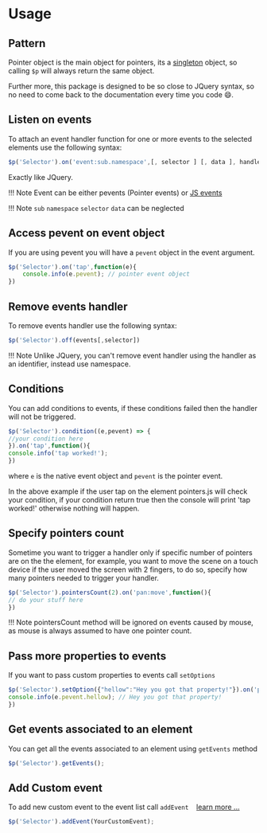 # Usage

## Pattern
Pointer object is the main object for pointers, its a [singleton](https://en.wikipedia.org/wiki/Singleton_pattern) object, so calling `$p` will always return the same object.

Further more, this package is designed to be so close to JQuery syntax, so no need to come back to the documentation every time you code 😄.

## Listen on events
To attach an event handler function for one or more events to the selected elements use the following syntax:

```javascript
$p('Selector').on('event:sub.namespace',[, selector ] [, data ], handler);
```

Exactly like JQuery.

!!! Note
    Event can be either pevents (Pointer events) or [JS events](https://developer.mozilla.org/en-US/docs/Web/API/Event)
    
!!! Note
    `sub` `namespace` `selector` `data` can be neglected
    
## Access pevent on event object

If you are using pevent you will have a `pevent` object in the event argument.

```javascript
$p('Selector').on('tap',function(e){
    console.info(e.pevent); // pointer event object
})
```

## Remove events handler
To remove events handler use the following syntax:

```javascript
$p('Selector').off(events[,selector])
```

!!! Note
    Unlike JQuery, you can't remove event handler using the handler as an identifier, instead use namespace.
    

## Conditions
You can add conditions to events, if these conditions failed then the handler will not be triggered.

```javascript
$p('Selector').condition((e,pevent) => {
//your condition here
}).on('tap',function(){
console.info('tap worked!');
})
```

where `e` is the native event object and `pevent` is the pointer event.

In the above example if the user tap on the element pointers.js will check your condition, if your condition return true then the console will print  'tap worked!' otherwise nothing will happen.


## Specify pointers count

Sometime you want to trigger a handler only if specific number of pointers are on the the element, for example, you want to move the scene on a touch device if the user moved the screen with 2 fingers, to do so, specify how many pointers needed to trigger your handler.

```javascript
$p('Selector').pointersCount(2).on('pan:move',function(){
// do your stuff here
})
```

!!! Note
    pointersCount method will be ignored on events caused by mouse, as mouse is always assumed to have one pointer count.

## Pass more properties to events

If you want to pass custom properties to events call `setOptions`

```javascript
$p('Selector').setOption({"hellow":"Hey you got that property!"}).on('pan:move',function(e){
console.info(e.pevent.hellow); // Hey you got that property!
})
```

## Get events associated to an element

You can get all the events associated to an element using `getEvents` method

```javascript
$p('Selector').getEvents();
```

## Add Custom event

To add new custom event to the event list call `addEvent` &nbsp;&nbsp; [learn more ...](Events/CustomEvent.md)

```javascript
$p('Selector').addEvent(YourCustomEvent);
```
